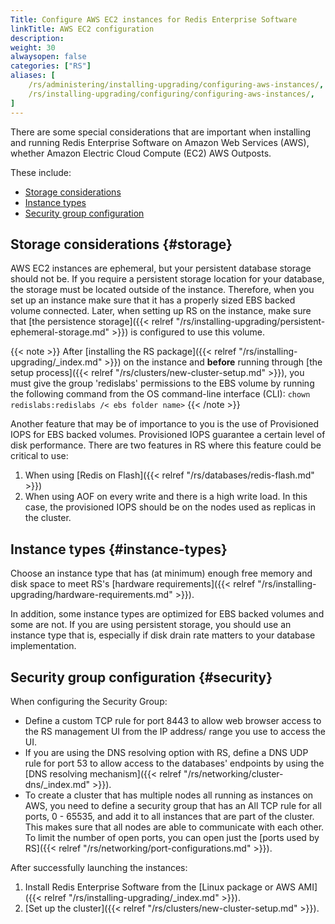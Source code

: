 ```yaml
---
Title: Configure AWS EC2 instances for Redis Enterprise Software
linkTitle: AWS EC2 configuration
description:
weight: 30
alwaysopen: false
categories: ["RS"]
aliases: [
    /rs/administering/installing-upgrading/configuring-aws-instances/,
    /rs/installing-upgrading/configuring/configuring-aws-instances/,
]
---
```

There are some special considerations that are important when installing
and running Redis Enterprise Software on Amazon Web Services (AWS), whether Amazon Electric Cloud Compute (EC2) AWS Outposts.  

These include:

- [Storage considerations](#storage)
- [Instance types](#instance-types)
- [Security group configuration](#security)

## Storage considerations {#storage}

AWS EC2 instances are ephemeral, but your persistent database storage should
not be. If you require a persistent storage location for your database,
the storage must be located outside of the instance. Therefore, when you
set up an instance make sure that it has a properly sized EBS backed volume
connected. Later, when setting up RS on the instance, make sure that [the
persistence storage]({{< relref "/rs/installing-upgrading/persistent-ephemeral-storage.md" >}}) is configured to use this volume.

{{< note >}}
After [installing the RS package]({{< relref "/rs/installing-upgrading/_index.md" >}}) on the instance
and **before** running through [the setup process]({{< relref "/rs/clusters/new-cluster-setup.md" >}}),
you must give the group 'redislabs' permissions to the EBS volume by
running the following command from the OS command-line interface (CLI):
`chown redislabs:redislabs /< ebs folder name>`
{{< /note >}}

Another feature that may be of importance to you is the use of
Provisioned IOPS for EBS backed volumes. Provisioned IOPS guarantee a
certain level of disk performance. There are two features in RS where
this feature could be critical to use:

1. When using [Redis on
    Flash]({{< relref "/rs/databases/redis-flash.md" >}})
1. When using AOF on every write and there is a high write load. In
    this case, the provisioned IOPS should be on the nodes used as
    replicas in the cluster.

## Instance types {#instance-types}

Choose an instance type that has (at minimum) enough free memory and
disk space to meet RS's [hardware
requirements]({{< relref "/rs/installing-upgrading/hardware-requirements.md" >}}).

In addition, some instance types are optimized for EBS backed volumes
and some are not. If you are using persistent storage, you should use an
instance type that is, especially if disk drain rate matters to your database
implementation.

## Security group configuration {#security}

When configuring the Security Group:

- Define a custom TCP rule for port 8443 to allow web browser access
    to the RS management UI from the IP address/ range you use to
    access the UI.
- If you are using the DNS resolving option with RS, define a DNS UDP
    rule for port 53 to allow access to the databases' endpoints by
    using the [DNS resolving mechanism]({{< relref "/rs/networking/cluster-dns/_index.md" >}}).
- To create a cluster that has multiple nodes all running as instances on AWS,
    you need to define a security group that has an All TCP rule for all ports, 0 - 65535,
    and add it to all instances that are part of the cluster.
    This makes sure that all nodes are able to communicate with each other.
    To limit the number of open ports, you can open just the [ports used by RS]({{< relref "/rs/networking/port-configurations.md" >}}).

After successfully launching the instances:

1. Install Redis Enterprise Software from the [Linux package or AWS AMI]({{< relref "/rs/installing-upgrading/_index.md" >}}).
2. [Set up the cluster]({{< relref "/rs/clusters/new-cluster-setup.md" >}}).
